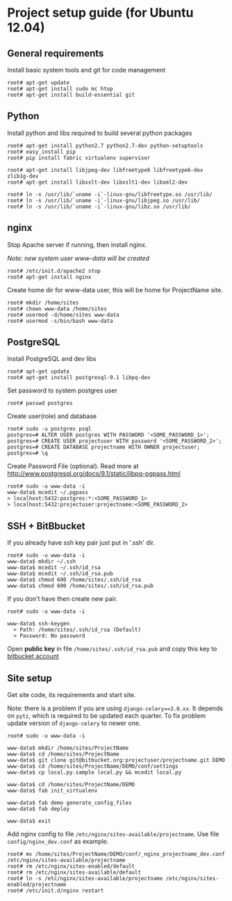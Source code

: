 Project setup guide (for Ubuntu 12.04)
======================================

General requirements
--------------------
Install basic system tools and git for code management

    root# apt-get update
    root# apt-get install sudo mc htop
    root# apt-get install build-essential git

Python
------
Install python and libs required to build several python packages 

    root# apt-get install python2.7 python2.7-dev python-setuptools
    root# easy_install pip
    root# pip install fabric virtualenv supervisor

    root# apt-get install libjpeg-dev libfreetype6 libfreetype6-dev zlib1g-dev
    root# apt-get install libxslt-dev libxslt1-dev libxml2-dev

    root# ln -s /usr/lib/`uname -i`-linux-gnu/libfreetype.so /usr/lib/
    root# ln -s /usr/lib/`uname -i`-linux-gnu/libjpeg.so /usr/lib/
    root# ln -s /usr/lib/`uname -i`-linux-gnu/libz.so /usr/lib/

nginx
-----
Stop Apache server if running, then install nginx.

_Note: new system user www-data will be created_

    root# /etc/init.d/apache2 stop
    root# apt-get install nginx

Create home dir for www-data user, this will be home for ProjectName site.

    root# mkdir /home/sites
    root# chown www-data /home/sites
    root# usermod -d/home/sites www-data
    root# usermod -s/bin/bash www-data

PostgreSQL
----------

Install PostgreSQL and dev libs

    root# apt-get update
    root# apt-get install postgresql-9.1 libpq-dev

Set password to system postgres user

    root# passwd postgres

Create user(role) and database

    root# sudo -u postgres psql
    postgres=# ALTER USER postgres WITH PASSWORD '<SOME_PASSWORD_1>';
    postgres=# CREATE USER projectuser WITH password '<SOME_PASSWORD_2>';
    postgres=# CREATE DATABASE projectname WITH OWNER projectuser;
    postgres=# \q


Create Password File (optional).
Read more at http://www.postgresql.org/docs/9.1/static/libpq-pgpass.html

    root# sudo -u www-data -i
    www-data$ mcedit ~/.pgpass
    > localhost:5432:postgres:*:<SOME_PASSWORD_1>
    > localhost:5432:projectuser:projectname:<SOME_PASSWORD_2>

SSH + BitBbucket
----------------
If you already have ssh key pair just put in '.ssh' dir.

    root# sudo -u www-data -i
    www-data$ mkdir ~/.ssh
    www-data$ mcedit ~/.ssh/id_rsa
    www-data$ mcedit ~/.ssh/id_rsa.pub
    www-data$ chmod 600 /home/sites/.ssh/id_rsa
    www-data$ chmod 600 /home/sites/.ssh/id_rsa.pub

If you don't have then create new pair.

    root# sudo -u www-data -i

    www-data$ ssh-keygen
      > Path: /home/sites/.ssh/id_rsa (Default)
      > Password: No password

Open **public key** in file `/home/sites/.ssh/id_rsa.pub` and copy this key to 
[bitbucket account](https://bitbucket.org/account/projectuser/projectname/ssh-keys/)

Site setup
----------
Get site code, its requirements and start site.

Note: there is a problem if you are using `django-celery==3.0.xx`.
It depends on `pytz`, which is required to be updated each quarter.
To fix problem update version of `django-celery` to newer one.

    root# sudo -u www-data -i

    www-data$ mkdir /home/sites/ProjectName
    www-data$ cd /home/sites/ProjectName
    www-data$ git clone git@bitbucket.org:projectuser/projectname.git DEMO
    www-data$ cd /home/sites/ProjectName/DEMO/conf/settings
    www-data$ cp local.py.sample local.py && mcedit local.py

    www-data$ cd /home/sites/ProjectName/DEMO
    www-data$ fab init_virtualenv

    www-data$ fab demo generate_config_files
    www-data$ fab deploy

    www-data$ exit


Add nginx config to file `/etc/nginx/sites-available/projectname`.
Use file `config/nginx_dev.conf` as example.

    root# mv /home/sites/ProjectName/DEMO/conf/_nginx_projectname_dev.conf /etc/nginx/sites-available/projectname
    root# rm /etc/nginx/sites-enabled/default
    root# rm /etc/nginx/sites-available/default
    root# ln -s /etc/nginx/sites-available/projectname /etc/nginx/sites-enabled/projectname
    root# /etc/init.d/nginx restart
